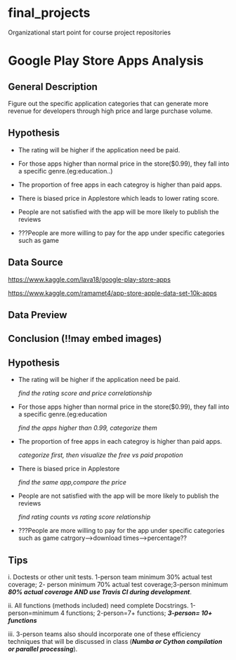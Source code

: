 # final_projects
Organizational start point for course project repositories
# Google Play Store Apps Analysis
## General Description
Figure out the specific application categories that can generate more revenue for developers through high price and large purchase volume.

 

## Hypothesis
- The rating will be higher if the application need be paid.

- For those apps higher than normal price in the store($0.99), they fall into a specific genre.(eg:education..)

- The proportion of free  apps in each categroy is higher than paid apps.

- There is biased price in Applestore which leads to lower rating score.

- People are not satisfied with the app will be more likely to publish the reviews

- ???People are more willing to pay for the app under specific categories such as game
 

## Data Source
https://www.kaggle.com/lava18/google-play-store-apps

https://www.kaggle.com/ramamet4/app-store-apple-data-set-10k-apps


## Data Preview



## Conclusion (!!may embed images)


## Hypothesis
- The rating will be higher if the application need be paid. 


  *find the rating score and price correlationship*


- For those apps higher than normal price in the store($0.99), they fall into a specific genre.(eg:education


  *find the apps higher than 0.99, categorize them*


- The proportion of free  apps in each categroy is higher than paid apps.


  *categorize first, then visualize the free vs paid propotion*


- There is biased price in Applestore 


  *find the same app,compare the price*


- People are not satisfied with the app will be more likely to publish the reviews


  *find rating counts vs rating score relationship*

- ???People are more willing to pay for the app under specific categories such as game
catrgory-->download times-->percentage??
## Tips
i. Doctests or other unit tests. 1-person team minimum 30% actual test coverage; 2- person minimum 70% actual test coverage;3-person minimum ***80% actual coverage AND use Travis CI during development***.

ii. All functions (methods included) need complete Docstrings. 1-person=minimum 4 functions; 2-person=7+ functions; ***3-person= 10+ functions***

iii. 3-person teams also should incorporate one of these efficiency techniques that will be discussed in class (***Numba or Cython compilation or parallel processing***).


